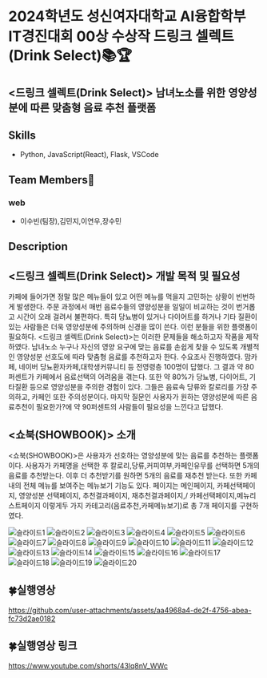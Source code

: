 # 2024학년도 성신여자대학교 AI융합학부 IT경진대회 00상 수상작 드링크 셀렉트(Drink Select)📚🏆
## <드링크 셀렉트(Drink Select)> 남녀노소를 위한 영양성분에 따른 맞춤형 음료 추천 플랫폼

## Skills
- Python, JavaScript(React), Flask, VSCode

## Team Members🔮
### web
- 이수빈(팀장),김민지,이연우,장수민

## Description
## <드링크 셀렉트(Drink Select)> 개발 목적 및 필요성
카페에 들어가면 정말 많은 메뉴들이 있고 어떤 메뉴를 먹을지 고민하는 상황이 빈번하게 발생한다. 주문 과정에서 매번 음료수들의 영양성분을 일일이 비교하는 것이 번거롭고 시간이 오래 걸려서 불편하다. 특히 당뇨병이 있거나 다이어트를 하거나 기타 질환이 있는 사람들은 더욱 영양성분에 주의하며 신경을 많이 쓴다. 이런 분들을 위한 플랫폼이 필요하다.
<드링크 셀렉트(Drink Select)>는 이러한 문제들을 해소하고자 작품을 제작하였다. 남녀노소 누구나 자신의 영양 요구에 맞는 음료를 손쉽게 찾을 수 있도록 개별적인 영양성분 선호도에 따라 맞춤형 음료를 추천하고자 한다.
수요조사 진행하였다. 맘카페, 네이버 당뇨환자카페,대학생커뮤니티 등 전영령층 100명이 답했다. 그 결과 약 80퍼센트가 카페에서 음료선택의 어려움을 겪는다. 또한 약 80%가 당뇨병, 다이어트, 기타질환 등으로 영양성분을 주의한 경험이 있다. 그들은 음료속 당류와 칼로리를 가장 주의하고, 카페인 또한 주의성분이다. 마지막 질문인 사용자가 원하는 영양성분에 따른 음료추천이 필요한가?에 약 90퍼센트의 사람들이 필요성을 느낀다고 답했다. 

## <쇼북(SHOWBOOK)> 소개
<쇼북(SHOWBOOK)>은 사용자가 선호하는 영양성분에 맞는 음료를 추천하는 플랫폼이다. 사용자가 카페명을 선택한 후 칼로리,당류,커피여부,카페인유무를 선택하면 5개의 음료를 추천받는다. 이후 더 추천받기를 원하면 5개의 음료를 재추천 받는다. 또한 카페 내의 전체 메뉴를 보여주는 메뉴보기 기능도 있다.  페이지는 메인페이지, 카페선택페이지, 영양성분 선택페이지, 추천결과페이지, 재추천결과페이지,/ 카페선택페이지,메뉴리스트페이지 이렇게두 가지 카테고리(음료추천,카페메뉴보기)로 총 7개 페이지를 구현하였다.

![슬라이드1](https://github.com/user-attachments/assets/a3dde9c5-cc37-429a-9dae-d225e98ed4c7)
![슬라이드2](https://github.com/user-attachments/assets/7fa4468b-6391-4ab4-b8e3-dd451eac33a9)
![슬라이드3](https://github.com/user-attachments/assets/00465629-2bbd-46bd-b49c-6621402e1a6b)
![슬라이드4](https://github.com/user-attachments/assets/c6071c42-31b2-4c5b-bf40-aab874af0cbc)
![슬라이드5](https://github.com/user-attachments/assets/b2e7bbd8-8746-484f-a003-36beace095ca)
![슬라이드6](https://github.com/user-attachments/assets/8cf3c0fe-0db7-4ba8-beec-e5914979e7cf)
![슬라이드7](https://github.com/user-attachments/assets/c601b6b3-5d7d-42cc-80a3-161cedbd06bd)
![슬라이드8](https://github.com/user-attachments/assets/3afdb05b-7333-4550-a7ef-63fd6a589911)
![슬라이드9](https://github.com/user-attachments/assets/dbdc4656-0306-449e-a266-d9b9765ff20e)
![슬라이드10](https://github.com/user-attachments/assets/38a0223e-87e8-4f82-8216-f746f45b3f31)
![슬라이드11](https://github.com/user-attachments/assets/d435d5f7-a681-4569-bb10-cf53dbee0fa2)
![슬라이드12](https://github.com/user-attachments/assets/0872fa00-2634-4e47-8c3e-c17c2379e199)
![슬라이드13](https://github.com/user-attachments/assets/68989090-3404-495f-bd15-a5b6add0f03d)
![슬라이드14](https://github.com/user-attachments/assets/110a64fc-fb96-481f-bdd2-2c3eb2e7118e)
![슬라이드15](https://github.com/user-attachments/assets/a3b4efbf-f869-4008-a960-d6320b4e65b2)
![슬라이드16](https://github.com/user-attachments/assets/d31f400b-9986-46d6-8f22-880fe6237666)
![슬라이드17](https://github.com/user-attachments/assets/75a1551a-c0aa-41f2-bac6-0597845e510c)
![슬라이드18](https://github.com/user-attachments/assets/c4f3dfa3-2ad9-4a5c-8b04-1534cbf4fdc1)
![슬라이드19](https://github.com/user-attachments/assets/ed2ffda4-a198-4f6b-b2a7-4c0936495d98)
![슬라이드20](https://github.com/user-attachments/assets/cf61abb6-c617-4b51-8084-119e3353e526)

## 🍀실행영상 
https://github.com/user-attachments/assets/aa4968a4-de2f-4756-abea-fc73d2ae0182

## 🍀실행영상 링크
https://www.youtube.com/shorts/43lq8nV_WWc <br>
